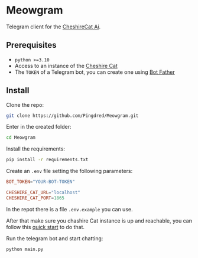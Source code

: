 # Meowgram

Telegram client for the [CheshireCat Ai](https://cheshirecat.ai/).

## Prerequisites

- `python >=3.10`
- Access to an instance of the [Cheshire Cat](https://github.com/cheshire-cat-ai/core#quickstart)
- The `TOKEN` of a Telegram bot, you can create one using [Bot Father](https://core.telegram.org/bots/features#creating-a-new-bot)

## Install

Clone the repo:

```bash
git clone https://github.com/Pingdred/Meowgram.git
```

Enter in the created folder:

```bash
cd Meowgram
```

Install the requirements:

```bash
pip install -r requirements.txt
```

Create an `.env` file setting the following parameters:

```toml
BOT_TOKEN="YOUR-BOT-TOKEN"

CHESHIRE_CAT_URL="localhost"
CHESHIRE_CAT_PORT=1865
```

In the repot there is a file `.env.example` you can use.

After that make sure you chashire Cat instance is up and reachable, you can follow this [quick start](https://github.com/cheshire-cat-ai/core#quickstart) to do that.

Run the telegram bot and start chatting:

```bash
python main.py
```

